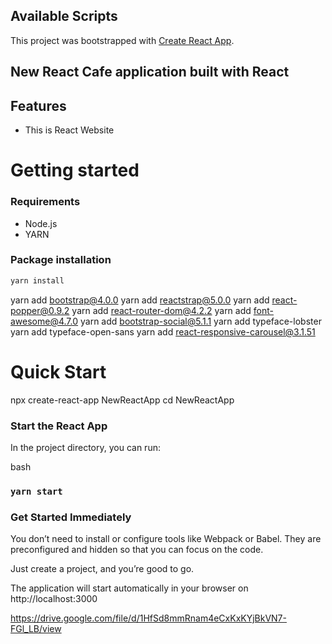 
## Available Scripts

This project was bootstrapped with [Create React App](https://github.com/facebook/create-react-app).

## New React Cafe application built with React 

## Features
- This is React Website

# Getting started

### Requirements

- Node.js
- YARN

### Package installation

```bash
yarn install
```
yarn add bootstrap@4.0.0
yarn add reactstrap@5.0.0
yarn add react-popper@0.9.2
yarn add react-router-dom@4.2.2
yarn add font-awesome@4.7.0
yarn add bootstrap-social@5.1.1
yarn add typeface-lobster
yarn add typeface-open-sans
yarn add react-responsive-carousel@3.1.51

# Quick Start

npx create-react-app NewReactApp
cd NewReactApp

### Start the React App

In the project directory, you can run:

bash
### `yarn start`

### Get Started Immediately

You don’t need to install or configure tools like Webpack or Babel. They are preconfigured and hidden so that you can focus on the code.

Just create a project, and you’re good to go.

The application will start automatically in your browser on http://localhost:3000

https://drive.google.com/file/d/1HfSd8mmRnam4eCxKxKYjBkVN7-FGl_LB/view
